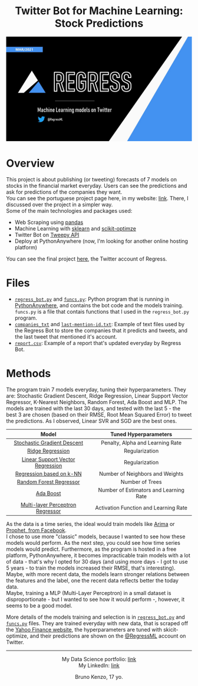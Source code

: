<h1 align="center">Twitter Bot for Machine Learning: Stock Predictions</h1>   

![](https://github.com/KenzoBH/Data-Science/blob/main/Images/Regress.jpg)

# Overview   

This project is about publishing (or tweeting) forecasts of 7 models on stocks in the financial market everyday. Users can see the predictions and ask for predictions of the companies they want.     
You can see the portuguese project page here, in my website: [link](https://kenzobh.github.io/projects/Regress-Twitter-Bot.html). There, I discussed over the project in a simpler way.   
Some of the main technologies and packages used:
- Web Scraping using [pandas](https://pandas.pydata.org/)
- Machine Learning with [sklearn](https://scikit-learn.org/stable/) and [scikit-optimze](https://scikit-optimize.github.io/stable/)
- Twitter Bot on [Tweepy API](https://www.tweepy.org/)
- Deploy at PythonAnywhere (now, I'm looking for another online hosting platform)

You can see the final project [here](https://twitter.com/RegressML), the Twitter account of Regress.

# Files

- [`regress_bot.py`](https://github.com/KenzoBH/Data-Science/blob/main/Twitter_ML/regress_bot.py) and [`funcs.py`](https://github.com/KenzoBH/Data-Science/blob/main/Twitter_ML/funcs.py): Python program that is running in [PythonAnywhere](https://www.pythonanywhere.com/), and contains the bot code and the models training. `funcs.py` is a file that contais functions that I used in the `regress_bot.py` program.
- [`companies_txt`](https://github.com/KenzoBH/Data-Science/blob/main/Twitter_ML/companies.txt) and [`last-mention-id.txt`](https://github.com/KenzoBH/Data-Science/blob/main/Twitter_ML/last-mention-id.txt): Example of text files used by the Regress Bot to store the companies that it predicts and tweets, and the last tweet that mentioned it's account.
- [`report.csv`](https://github.com/KenzoBH/Regress-Twitter-Bot/blob/main/report.csv): Example of a report that's updated everyday by Regress Bot.

# Methods

The program train 7 models everyday, tuning their hyperparameters. They are: Stochastic Gradient Descent, Ridge Regression, Linear Support Vector Regressor, K-Nearest Neighbors, Random Forest, Ada Boost and MLP. The models are trained with the last 30 days, and tested with the last 5 - the best 3 are chosen (based on their RMSE, Root Mean Squared Error) to tweet the predictions. As I observed, Linear SVR and SGD are the best ones.

| Model | Tuned Hyperparameters |
| :---: | :-------------------: |
| [Stochastic Gradient Descent](https://scikit-learn.org/stable/modules/generated/sklearn.linear_model.SGDRegressor.html?highlight=sgd#sklearn.linear_model.SGDRegressor) | Penalty, Alpha and Learning Rate |
| [Ridge Regression](https://scikit-learn.org/stable/modules/generated/sklearn.linear_model.Ridge.html?highlight=ridge#sklearn.linear_model.Ridge) | Regularization |
| [Linear Support Vector Regression](https://scikit-learn.org/stable/modules/generated/sklearn.svm.LinearSVR.html?highlight=linearsvr#sklearn.svm.LinearSVR) | Regularization |
| [Regression based on k-NN](https://scikit-learn.org/stable/modules/generated/sklearn.neighbors.KNeighborsRegressor.html?highlight=neighbors#sklearn.neighbors.KNeighborsRegressor) | Number of Neighbors and Weights |
| [Random Forest Regressor](https://scikit-learn.org/stable/modules/generated/sklearn.ensemble.RandomForestRegressor.html?highlight=random%20forest#sklearn.ensemble.RandomForestRegressor) | Number of Trees |
| [Ada Boost](https://scikit-learn.org/stable/modules/generated/sklearn.ensemble.AdaBoostRegressor.html?highlight=ada%20boost#sklearn.ensemble.AdaBoostRegressor) | Number of Estimators and Learning Rate |
| [Multi-layer Perceptron Regressor](https://scikit-learn.org/stable/modules/generated/sklearn.neural_network.MLPRegressor.html?highlight=mlp#sklearn.neural_network.MLPRegressor) | Activation Function and Learning Rate | 

As the data is a time series, the ideal would train models like [Arima](https://pt.wikipedia.org/wiki/ARIMA#:~:text=Em%20estat%C3%ADstica%20e%20econometria%2C%20particularmente,de%20m%C3%A9dias%20m%C3%B3veis%20(ARMA).) or [Prophet, from Facebook](https://facebook.github.io/prophet/).   
I chose to use more "classic" models, because I wanted to see how these models would perform. As the next step, you could see how time series models would predict. Furthermore, as the program is hosted in a free platform, PythonAnywhere, it becomes impracticable train models with a lot of data - that's why I opted for 30 days (and using more days - I got to use 5 years - to train the models increased their RMSE, that's interesting). Maybe, with more recent data, the models learn stronger relations between the features and the label, one the recent data reflects better the today data.   
Maybe, training a MLP (Multi-Layer Perceptron) in a small dataset is disproportionate - but I wanted to see how it would perform -, however, it seems to be a good model.

More details of the models training and selection is in [`regress_bot.py`](https://github.com/KenzoBH/Data-Science/blob/main/Twitter_ML/regress_bot.py) and [`funcs.py`](https://github.com/KenzoBH/Regress-Twitter-Bot/blob/main/funcs.py) files. They are trained everyday with new data, that is scraped off the [Yahoo Finance website](https://finance.yahoo.com/), the hyperparameters are tuned with skicit-optimize, and their predictions are shown on the [@RegressML](https://twitter.com/RegressML) account on Twitter.

-------------------------

<p align="center">My Data Science portfolio: <a href="https://github.com/KenzoBH/Data-Science">link</a><br>My LinkedIn: <a href="https://www.linkedin.com/in/bruno-kenzo/">link</a></p>
<p align="center">Bruno Kenzo, 17 yo.</p>


